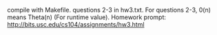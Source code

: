 compile with Makefile. 
questions 2-3 in hw3.txt.
For questions 2-3, 0(n) means Theta(n) (For runtime value).
Homework prompt: http://bits.usc.edu/cs104/assignments/hw3.html

